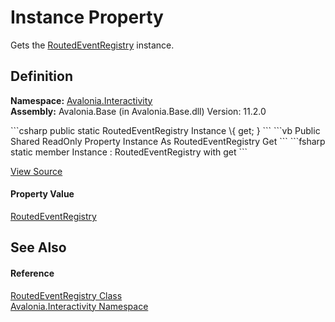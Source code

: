 # Instance Property


Gets the <a href="T_Avalonia_Interactivity_RoutedEventRegistry">RoutedEventRegistry</a> instance.



## Definition
**Namespace:** <a href="N_Avalonia_Interactivity">Avalonia.Interactivity</a>  
**Assembly:** Avalonia.Base (in Avalonia.Base.dll) Version: 11.2.0

<Tabs groupId="api-code-preview">
<TabItem value="csharp" label="C#">
```csharp
public static RoutedEventRegistry Instance \{ get; }
```
</TabItem>
<TabItem value="vb" label="VB">
```vb
Public Shared ReadOnly Property Instance As RoutedEventRegistry
	Get
```
</TabItem>
<TabItem value="fsharp" label="F#">
```fsharp
static member Instance : RoutedEventRegistry with get
```
</TabItem>
</Tabs>



<a href="https://github.com/AvaloniaUI/Avalonia/tree/master/src/Avalonia.Base/Interactivity/RoutedEventRegistry.cs#L17" title="View the source code">View Source</a>



#### Property Value
<a href="T_Avalonia_Interactivity_RoutedEventRegistry">RoutedEventRegistry</a>

## See Also


#### Reference
<a href="T_Avalonia_Interactivity_RoutedEventRegistry">RoutedEventRegistry Class</a>  
<a href="N_Avalonia_Interactivity">Avalonia.Interactivity Namespace</a>  
